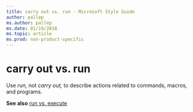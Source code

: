 ```yaml
---
title: carry out vs. run - Microsoft Style Guide
author: pallep
ms.author: pallep
ms.date: 01/19/2018
ms.topic: article
ms.prod: non-product-specific
---
```


# carry out vs. run

Use *run,* not *carry out,* to describe actions related to commands, macros, and programs. 

**See also** [run vs. execute](~/a-z-word-list-term-collections/r/run-vs-execute.md)

